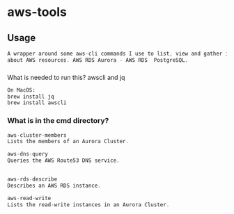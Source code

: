 # aws-tools

## Usage

```GO
A wrapper around some aws-cli commands I use to list, view and gather information 
about AWS resources. AWS RDS Aurora - AWS RDS  PostgreSQL.

```

###
What is needed to run this?
awscli and jq

```BASH
On MacOS:
brew install jq
brew install awscli
```


### What is in the cmd directory?

```GO
aws-cluster-members
Lists the members of an Aurora Cluster.

aws-dns-query
Queries the AWS Route53 DNS service.


aws-rds-describe
Describes an AWS RDS instance.

aws-read-write
Lists the read-write instances in an Aurora Cluster.
``` 